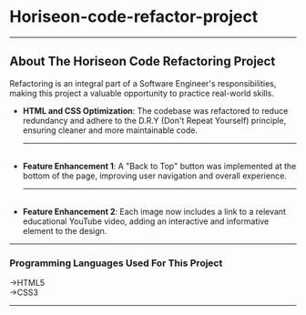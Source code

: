 # Horiseon-code-refactor-project<br>
<hr>
<h2> About The Horiseon Code Refactoring Project</h2>


Refactoring is an integral part of a Software Engineer's responsibilities, making this project a valuable opportunity to practice real-world skills.  <br>
- **HTML and CSS Optimization**: The codebase was refactored to reduce redundancy and adhere to the D.R.Y (Don't Repeat Yourself) principle, ensuring cleaner and more maintainable code.  <hr><br>
- **Feature Enhancement 1**: A "Back to Top" button was implemented at the bottom of the page, improving user navigation and overall experience. <hr><br>
- **Feature Enhancement 2**: Each image now includes a link to a relevant educational YouTube video, adding an interactive and informative element to the design.  

<hr>
<h3>Programming Languages Used For This Project</h3>
->HTML5<br>
->CSS3<br>
<hr>

